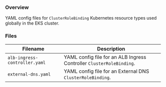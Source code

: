 ### Overview

YAML config files for `ClusterRoleBinding` Kubernetes resource types used globally in the EKS cluster.

### Files

| Filename                       | Description                                                                                  |
|--------------------------------|----------------------------------------------------------------------------------------------|
| `alb-ingress-controller.yaml`  | YAML config file for an ALB Ingress Controller `ClusterRoleBinding`.                         |
| `external-dns.yaml`            | YAML config file for an External DNS `ClusterRoleBinding`.                                   |